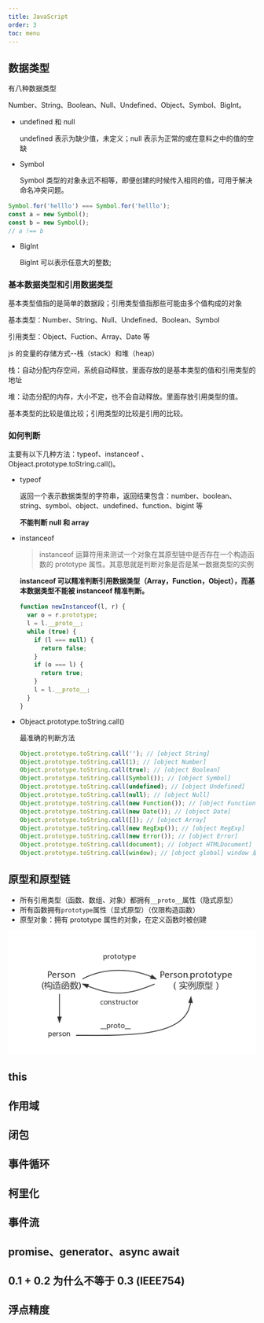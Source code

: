 ```yaml
---
title: JavaScript
order: 3
toc: menu
---
```


## 数据类型

有八种数据类型

Number、String、Boolean、Null、Undefined、Object、Symbol、BigInt。

- undefined 和 null

  undefined 表示为缺少值，未定义；null 表示为正常的或在意料之中的值的空缺

- Symbol

  Symbol 类型的对象永远不相等，即便创建的时候传入相同的值，可用于解决命名冲突问题。

```js
Symbol.for('helllo') === Symbol.for('helllo');
const a = new Symbol();
const b = new Symbol();
// a !== b
```

- BigInt

  BigInt 可以表示任意大的整数;

### 基本数据类型和引用数据类型

基本类型值指的是简单的数据段；引用类型值指那些可能由多个值构成的对象

基本类型：Number、String、Null、Undefined、Boolean、Symbol

引用类型：Object、Fuction、Array、Date 等

js 的变量的存储方式--栈（stack）和堆（heap）

栈：自动分配内存空间，系统自动释放，里面存放的是基本类型的值和引用类型的地址

堆：动态分配的内存，大小不定，也不会自动释放。里面存放引用类型的值。

基本类型的比较是值比较；引用类型的比较是引用的比较。

### 如何判断

主要有以下几种方法：typeof、instanceof 、Objeact.prototype.toString.call()。

- typeof

  返回一个表示数据类型的字符串，返回结果包含：number、boolean、string、symbol、object、undefined、function、bigint 等

  **不能判断 null 和 array**

- instanceof

  > instanceof 运算符用来测试一个对象在其原型链中是否存在一个构造函数的 prototype 属性。其意思就是判断对象是否是某一数据类型的实例

  **instanceof 可以精准判断引用数据类型（Array，Function，Object），而基本数据类型不能被 instanceof 精准判断。**

  ```js
  function newInstanceof(l, r) {
    var o = r.prototype;
    l = l.__proto__;
    while (true) {
      if (l === null) {
        return false;
      }
      if (o === l) {
        return true;
      }
      l = l.__proto__;
    }
  }
  ```

- Objeact.prototype.toString.call()

  最准确的判断方法

  ```js
  Object.prototype.toString.call(''); // [object String]
  Object.prototype.toString.call(1); // [object Number]
  Object.prototype.toString.call(true); // [object Boolean]
  Object.prototype.toString.call(Symbol()); // [object Symbol]
  Object.prototype.toString.call(undefined); // [object Undefined]
  Object.prototype.toString.call(null); // [object Null]
  Object.prototype.toString.call(new Function()); // [object Function]
  Object.prototype.toString.call(new Date()); // [object Date]
  Object.prototype.toString.call([]); // [object Array]
  Object.prototype.toString.call(new RegExp()); // [object RegExp]
  Object.prototype.toString.call(new Error()); // [object Error]
  Object.prototype.toString.call(document); // [object HTMLDocument]
  Object.prototype.toString.call(window); // [object global] window 是全局对象 global 的引用
  ```

## 原型和原型链

- 所有引用类型（函数、数组、对象）都拥有`__proto__`属性（隐式原型）
- 所有函数拥有`prototype`属性（显式原型）（仅限构造函数）
- 原型对象：拥有 prototype 属性的对象，在定义函数时被创建

![Index_01](../../assets/image/javaScript/prototype.png)

## this

## 作用域

## 闭包

## 事件循环

## 柯里化

## 事件流

## promise、generator、async await

## 0.1 + 0.2 为什么不等于 0.3 (IEEE754)

## 浮点精度
